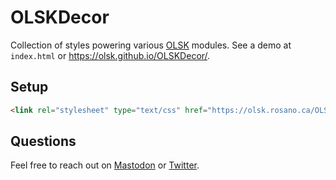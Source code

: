 # OLSKDecor

Collection of styles powering various [OLSK](https://github.com/olsk/) modules. See a demo at `index.html` or https://olsk.github.io/OLSKDecor/.

## Setup

```html
<link rel="stylesheet" type="text/css" href="https://olsk.rosano.ca/OLSKDecor/master/ui-style.css">
```

## Questions

Feel free to reach out on [Mastodon](https://mastodon.online/@rosano) or [Twitter](https://twitter.com/rosano).
